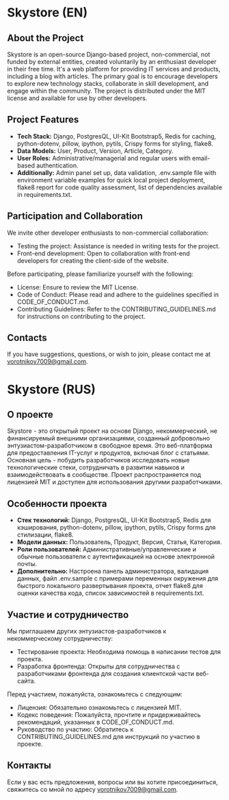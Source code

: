 # Skystore (EN)
## About the Project

Skystore is an open-source Django-based project, non-commercial, not funded by external entities, created voluntarily by an enthusiast developer in their free time. It's a web platform for providing IT services and products, including a blog with articles. The primary goal is to encourage developers to explore new technology stacks, collaborate in skill development, and engage within the community. The project is distributed under the MIT license and available for use by other developers.

## Project Features

- **Tech Stack:** Django, PostgresQL, UI-Kit Bootstrap5, Redis for caching, python-dotenv, pillow, ipython, pytils, Crispy forms for styling, flake8.
- **Data Models:** User, Product, Version, Article, Category.
- **User Roles:** Administrative/managerial and regular users with email-based authentication.
- **Additionally:** Admin panel set up, data validation, .env.sample file with environment variable examples for quick local project deployment, flake8 report for code quality assessment, list of dependencies available in requirements.txt.

## Participation and Collaboration

We invite other developer enthusiasts to non-commercial collaboration:
- Testing the project: Assistance is needed in writing tests for the project.
- Front-end development: Open to collaboration with front-end developers for creating the client-side of the website.

Before participating, please familiarize yourself with the following:
- License: Ensure to review the MIT License.
- Code of Conduct: Please read and adhere to the guidelines specified in CODE_OF_CONDUCT.md.
- Contributing Guidelines: Refer to the CONTRIBUTING_GUIDELINES.md for instructions on contributing to the project.

## Contacts

If you have suggestions, questions, or wish to join, please contact me at vorotnikov7009@gmail.com.



# Skystore (RUS)
## О проекте

Skystore - это открытый проект на основе Django, некоммерческий, не финансируемый внешними организациями, созданный добровольно энтузиастом-разработчиком в свободное время. Это веб-платформа для предоставления IT-услуг и продуктов, включая блог с статьями. Основная цель - побудить разработчиков исследовать новые технологические стеки, сотрудничать в развитии навыков и взаимодействовать в сообществе. Проект распространяется под лицензией MIT и доступен для использования другими разработчиками.

## Особенности проекта

- **Стек технологий:** Django, PostgresQL, UI-Kit Bootstrap5, Redis для кэширования, python-dotenv, pillow, ipython, pytils, Crispy forms для стилизации, flake8.
- **Модели данных:** Пользователь, Продукт, Версия, Статья, Категория.
- **Роли пользователей:** Административные/управленческие и обычные пользователи с аутентификацией на основе электронной почты.
- **Дополнительно:** Настроена панель администратора, валидация данных, файл .env.sample с примерами переменных окружения для быстрого локального развертывания проекта, отчет flake8 для оценки качества кода, список зависимостей в requirements.txt.

## Участие и сотрудничество

Мы приглашаем других энтузиастов-разработчиков к некоммерческому сотрудничеству:
- Тестирование проекта: Необходима помощь в написании тестов для проекта.
- Разработка фронтенда: Открыты для сотрудничества с разработчиками фронтенда для создания клиентской части веб-сайта.

Перед участием, пожалуйста, ознакомьтесь с следующим:
- Лицензия: Обязательно ознакомьтесь с лицензией MIT.
- Кодекс поведения: Пожалуйста, прочтите и придерживайтесь рекомендаций, указанных в CODE_OF_CONDUCT.md.
- Руководство по участию: Обратитесь к CONTRIBUTING_GUIDELINES.md для инструкций по участию в проекте.

## Контакты

Если у вас есть предложения, вопросы или вы хотите присоединиться, свяжитесь со мной по адресу vorotnikov7009@gmail.com.
